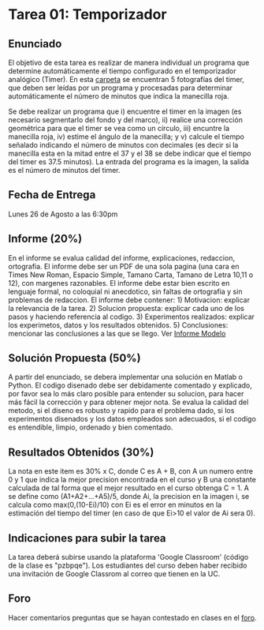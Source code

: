 # Tarea 01: Temporizador

## Enunciado
El objetivo de esta tarea es realizar de manera individual un programa que determine automáticamente el tiempo configurado en el temporizador analógico (Timer). En esta [carpeta](https://github.com/domingomery/imagenes/tree/master/tareas/Tarea_01/imagenes_timer) se encuentran 5 fotografías del timer, que deben ser leídas por un programa y procesadas para determinar automáticamente el número de minutos que indica la manecilla roja. 

Se debe realizar un programa que i) encuentre el timer en la imagen (es necesario segmentarlo del fondo y del marco), ii) realice una corrección geométrica para que el timer se vea como un círculo, iii) encuntre la manecilla roja, iv) estime el ángulo de la manecilla; y v) calcule el tiempo señalado indicando el número de minutos con decimales (es decir si la manecilla esta en la mitad entre el 37 y el 38 se debe indicar que el tiempo del timer es 37.5 minutos). La entrada del programa es la imagen, la salida es el número de minutos del timer.

## Fecha de Entrega
Lunes 26 de Agosto a las 6:30pm

## Informe (20%)
En el informe se evalua calidad del informe, explicaciones, redaccion, ortografia. El informe debe ser un PDF de una sola pagina (una cara en Times New Roman, Espacio Simple, Tamano Carta, Tamano de Letra 10,11 o 12), con margenes razonables. El informe debe estar bien escrito en lenguaje formal, no coloquial ni anecdotico, sin faltas de ortografia y sin problemas de redaccion. El informe debe contener: 1) Motivacion: explicar la relevancia de la tarea. 2) Solucion propuesta: explicar cada uno de los pasos y haciendo referencia al codigo. 3) Experimentos realizados: explicar los experimetos, datos y los resultados obtenidos. 5) Conclusiones: mencionar las conclusiones a las que se llego. Ver [Informe Modelo](https://github.com/domingomery/imagenes/blob/master/tareas/TareaModelo.pdf)

## Solución Propuesta (50%)
A partir del enunciado, se debera implementar una solución en Matlab o Python. El codigo disenado debe ser debidamente comentado y explicado, por favor sea lo más claro posible para entender su solucion, para hacer más fácil la corrección y para obtener mejor nota. Se evalua la calidad del metodo, si el diseno es robusto y rapido para el problema dado, si los experimentos disenados y los datos empleados son adecuados, si el codigo es entendible, limpio, ordenado y bien comentado.

## Resultados Obtenidos (30%)
La nota en este item es 30% x C, donde C es A + B, con A un numero entre 0 y 1 que indica la mejor precision encontrada en el curso y B una constante calculada de tal forma que el mejor resultado en el curso obtenga C = 1. A se define como (A1+A2+...+A5)/5, donde Ai, la precision en la imagen i, se calcula como max(0,(10-Ei)/10) con Ei es el error en minutos en la estimación del tiempo del timer (en caso de que Ei>10 el valor de Ai sera 0). 

## Indicaciones para subir la tarea
La tarea deberá subirse usando la plataforma 'Google Classroom' (código de la clase es "pzbpqe"). Los estudiantes del curso deben haber recibido una invitación de Google Classrom al correo que tienen en la UC.

## Foro
Hacer comentarios preguntas que se hayan contestado en clases en el [foro](https://github.com/domingomery/imagenes/issues/1).
